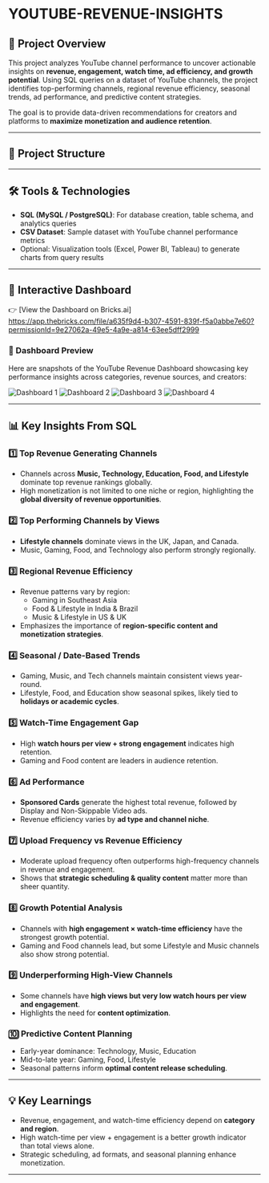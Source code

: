 # YOUTUBE-REVENUE-INSIGHTS

## 🚀 Project Overview
This project analyzes YouTube channel performance to uncover actionable insights on **revenue, engagement, watch time, ad efficiency, and growth potential**. Using SQL queries on a dataset of YouTube channels, the project identifies top-performing channels, regional revenue efficiency, seasonal trends, ad performance, and predictive content strategies.  

The goal is to provide data-driven recommendations for creators and platforms to **maximize monetization and audience retention**.

---

## 📁 Project Structure

---

## 🛠️ Tools & Technologies
- **SQL (MySQL / PostgreSQL)**: For database creation, table schema, and analytics queries  
- **CSV Dataset**: Sample dataset with YouTube channel performance metrics  
- Optional: Visualization tools (Excel, Power BI, Tableau) to generate charts from query results  

---

## 🎨 Interactive Dashboard

👉 [View the Dashboard on Bricks.ai] https://app.thebricks.com/file/a635f9d4-b307-4591-839f-f5a0abbe7e60?permissionId=9e27062a-49e5-4a9e-a814-63ee5dff2999

### 📸 Dashboard Preview
Here are snapshots of the YouTube Revenue Dashboard showcasing key performance insights across categories, revenue sources, and creators:

![Dashboard 1](Dashboard%20Visuals/D1.png)
![Dashboard 2](Dashboard%20Visuals/D2.png)
![Dashboard 3](Dashboard%20Visuals/D3.png)
![Dashboard 4](Dashboard%20Visuals/D4.png)


---

## 📊 Key Insights From SQL 

### 1️⃣ Top Revenue Generating Channels
- Channels across **Music, Technology, Education, Food, and Lifestyle** dominate top revenue rankings globally.  
- High monetization is not limited to one niche or region, highlighting the **global diversity of revenue opportunities**.

### 2️⃣ Top Performing Channels by Views
- **Lifestyle channels** dominate views in the UK, Japan, and Canada.  
- Music, Gaming, Food, and Technology also perform strongly regionally.  

### 3️⃣ Regional Revenue Efficiency
- Revenue patterns vary by region:
  - Gaming in Southeast Asia  
  - Food & Lifestyle in India & Brazil  
  - Music & Lifestyle in US & UK  
- Emphasizes the importance of **region-specific content and monetization strategies**.

### 4️⃣ Seasonal / Date-Based Trends
- Gaming, Music, and Tech channels maintain consistent views year-round.  
- Lifestyle, Food, and Education show seasonal spikes, likely tied to **holidays or academic cycles**.

### 5️⃣ Watch-Time Engagement Gap
- High **watch hours per view + strong engagement** indicates high retention.  
- Gaming and Food content are leaders in audience retention.

### 6️⃣ Ad Performance
- **Sponsored Cards** generate the highest total revenue, followed by Display and Non-Skippable Video ads.  
- Revenue efficiency varies by **ad type and channel niche**.

### 7️⃣ Upload Frequency vs Revenue Efficiency
- Moderate upload frequency often outperforms high-frequency channels in revenue and engagement.  
- Shows that **strategic scheduling & quality content** matter more than sheer quantity.

### 8️⃣ Growth Potential Analysis
- Channels with **high engagement × watch-time efficiency** have the strongest growth potential.  
- Gaming and Food channels lead, but some Lifestyle and Music channels also show strong potential.

### 9️⃣ Underperforming High-View Channels
- Some channels have **high views but very low watch hours per view and engagement**.  
- Highlights the need for **content optimization**.

### 🔟 Predictive Content Planning
- Early-year dominance: Technology, Music, Education  
- Mid-to-late year: Gaming, Food, Lifestyle  
- Seasonal patterns inform **optimal content release scheduling**.

---

## 💡 Key Learnings
- Revenue, engagement, and watch-time efficiency depend on **category and region**.  
- High watch-time per view + engagement is a better growth indicator than total views alone.  
- Strategic scheduling, ad formats, and seasonal planning enhance monetization.  

---
